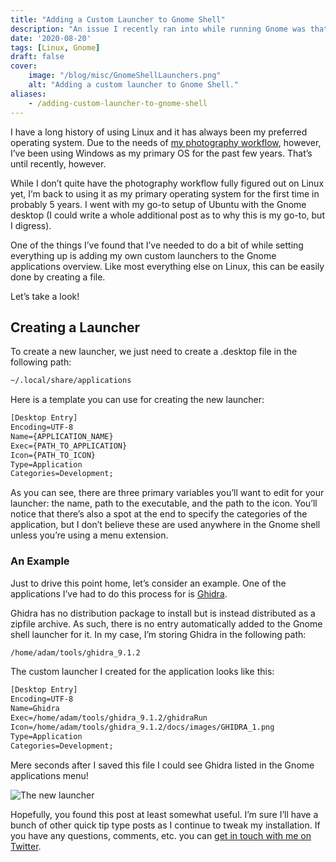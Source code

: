 ```yaml
---
title: "Adding a Custom Launcher to Gnome Shell"
description: "An issue I recently ran into while running Gnome was that I needed to add a custom launcher to the Gnome Shell. This is how you do it."
date: '2020-08-20'
tags: [Linux, Gnome]
draft: false
cover: 
    image: "/blog/misc/GnomeShellLaunchers.png"
    alt: "Adding a custom launcher to Gnome Shell."
aliases:
    - /adding-custom-launcher-to-gnome-shell
---
```


I have a long history of using Linux and it has always been my preferred operating system. Due to the needs of [my photography workflow](https://serialphotog.com), however, I’ve been using Windows as my primary OS for the past few years. That’s until recently, however.

While I don’t quite have the photography workflow fully figured out on Linux yet, I’m back to using it as my primary operating system for the first time in probably 5 years. I went with my go-to setup of Ubuntu with the Gnome desktop (I could write a whole additional post as to why this is my go-to, but I digress).

One of the things I’ve found that I’ve needed to do a bit of while setting everything up is adding my own custom launchers to the Gnome applications overview. Like most everything else on Linux, this can be easily done by creating a file.

Let’s take a look!

## Creating a Launcher

To create a new launcher, we just need to create a .desktop file in the following path:

```sh
~/.local/share/applications
```

Here is a template you can use for creating the new launcher:

```txt
[Desktop Entry]
Encoding=UTF-8
Name={APPLICATION_NAME}
Exec={PATH_TO_APPLICATION}
Icon={PATH_TO_ICON}
Type=Application
Categories=Development;
```

As you can see, there are three primary variables you’ll want to edit for your launcher: the name, path to the executable, and the path to the icon. You’ll notice that there’s also a spot at the end to specify the categories of the application, but I don’t believe these are used anywhere in the Gnome shell unless you’re using a menu extension.

### An Example

Just to drive this point home, let’s consider an example. One of the applications I’ve had to do this process for is [Ghidra](https://ghidra-sre.org/).

Ghidra has no distribution package to install but is instead distributed as a zipfile archive. As such, there is no entry automatically added to the Gnome shell launcher for it. In my case, I’m storing Ghidra in the following path:

```sh
/home/adam/tools/ghidra_9.1.2
```

The custom launcher I created for the application looks like this:

```txt
[Desktop Entry]
Encoding=UTF-8
Name=Ghidra
Exec=/home/adam/tools/ghidra_9.1.2/ghidraRun
Icon=/home/adam/tools/ghidra_9.1.2/docs/images/GHIDRA_1.png
Type=Application
Categories=Development;
```

Mere seconds after I saved this file I could see Ghidra listed in the Gnome applications menu!

![The new launcher](/blog/misc/GnomeShellLaunchers.png)

Hopefully, you found this post at least somewhat useful. I’m sure I’ll have a bunch of other quick tip type posts as I continue to tweak my installation. If you have any questions, comments, etc. you can [get in touch with me on Twitter](https://twitter.com/serialphotog).